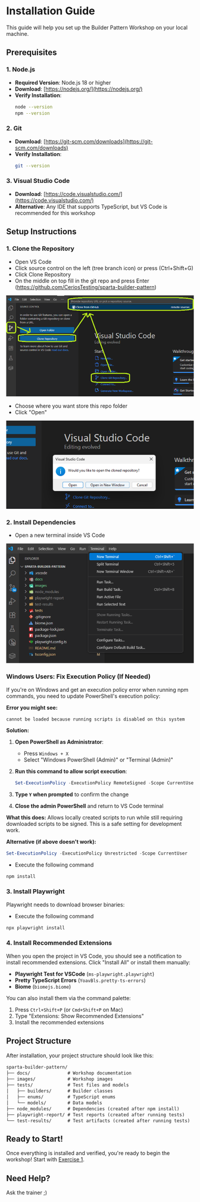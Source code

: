 # Installation Guide

This guide will help you set up the Builder Pattern Workshop on your local machine.

## Prerequisites

### 1. Node.js
- **Required Version**: Node.js 18 or higher
- **Download**: [https://nodejs.org/](https://nodejs.org/)
- **Verify Installation**:
  ```bash
  node --version
  npm --version
  ```

### 2. Git
- **Download**: [https://git-scm.com/downloads](https://git-scm.com/downloads)
- **Verify Installation**:
  ```bash
  git --version
  ```

### 3. Visual Studio Code
- **Download**: [https://code.visualstudio.com/](https://code.visualstudio.com/)
- **Alternative**: Any IDE that supports TypeScript, but VS Code is recommended for this workshop

## Setup Instructions

### 1. Clone the Repository
- Open VS Code
- Click source control on the left (tree branch icon) or press (Ctrl+Shift+G)
- Click Clone Repository
- On the middle on top fill in the git repo and press Enter (https://github.com/CeriosTesting/sparta-builder-pattern)

![](../images/installation1.png)
- Choose where you want store this repo folder
- Click "Open"

![](../images/installation2.png)


### 2. Install Dependencies
- Open a new terminal inside VS Code

![](../images/installation3.png)

### Windows Users: Fix Execution Policy (If Needed)
If you're on Windows and get an execution policy error when running npm commands, you need to update PowerShell's execution policy:

**Error you might see:**
```
cannot be loaded because running scripts is disabled on this system
```

**Solution:**
1. **Open PowerShell as Administrator**:
   - Press `Windows + X`
   - Select "Windows PowerShell (Admin)" or "Terminal (Admin)"

2. **Run this command to allow script execution**:
   ```powershell
   Set-ExecutionPolicy -ExecutionPolicy RemoteSigned -Scope CurrentUser
   ```

3. **Type `Y` when prompted** to confirm the change

4. **Close the admin PowerShell** and return to VS Code terminal

**What this does:** Allows locally created scripts to run while still requiring downloaded scripts to be signed. This is a safe setting for development work.

**Alternative (if above doesn't work):**
```powershell
Set-ExecutionPolicy -ExecutionPolicy Unrestricted -Scope CurrentUser
```

- Execute the following command
```bash
npm install
```

### 3. Install Playwright
Playwright needs to download browser binaries:
- Execute the following command
```bash
npx playwright install
```

### 4. Install Recommended Extensions
When you open the project in VS Code, you should see a notification to install recommended extensions. Click "Install All" or install them manually:

- **Playwright Test for VSCode** (`ms-playwright.playwright`)
- **Pretty TypeScript Errors** (`YoavBls.pretty-ts-errors`)
- **Biome** (`biomejs.biome`)

You can also install them via the command palette:
1. Press `Ctrl+Shift+P` (or `Cmd+Shift+P` on Mac)
2. Type "Extensions: Show Recommended Extensions"
3. Install the recommended extensions

## Project Structure
After installation, your project structure should look like this:
```
sparta-builder-pattern/
├── docs/              # Workshop documentation
├── images/            # Workshop images
├── tests/             # Test files and models
│   ├── builders/      # Builder classes
│   ├── enums/         # TypeScript enums
│   └── models/        # Data models
├── node_modules/      # Dependencies (created after npm install)
├── playwright-report/ # Test reports (created after running tests)
└── test-results/      # Test artifacts (created after running tests)
```

## Ready to Start!
Once everything is installed and verified, you're ready to begin the workshop! Start with [Exercise 1](EXERCISE1.md).

## Need Help?
Ask the trainer ;)